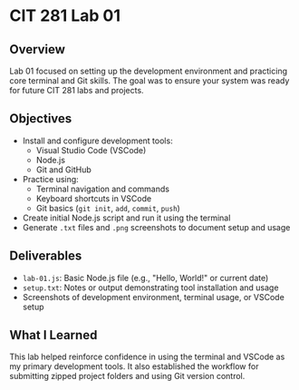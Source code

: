 # CIT 281 Lab 01

## Overview
Lab 01 focused on setting up the development environment and practicing core terminal and Git skills. The goal was to ensure your system was ready for future CIT 281 labs and projects.

## Objectives
- Install and configure development tools:  
  - Visual Studio Code (VSCode)  
  - Node.js  
  - Git and GitHub
- Practice using:
  - Terminal navigation and commands
  - Keyboard shortcuts in VSCode
  - Git basics (`git init`, `add`, `commit`, `push`)
- Create initial Node.js script and run it using the terminal
- Generate `.txt` files and `.png` screenshots to document setup and usage

## Deliverables
- `lab-01.js`: Basic Node.js file (e.g., "Hello, World!" or current date)
- `setup.txt`: Notes or output demonstrating tool installation and usage
- Screenshots of development environment, terminal usage, or VSCode setup

## What I Learned
This lab helped reinforce confidence in using the terminal and VSCode as my primary development tools. It also established the workflow for submitting zipped project folders and using Git version control.

